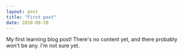 ```yaml
---
layout: post
title: "First post"
date: 2018-09-20
---
```


My first learning blog post! There's no content yet, and there probably won't be any. I'm not sure yet.
